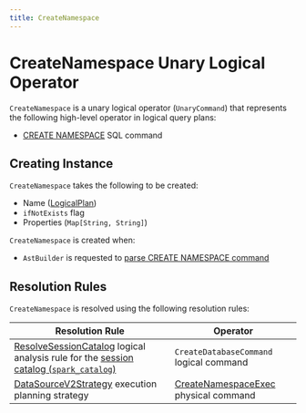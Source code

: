 ```yaml
---
title: CreateNamespace
---
```


# CreateNamespace Unary Logical Operator

`CreateNamespace` is a unary logical operator (`UnaryCommand`) that represents the following high-level operator in logical query plans:

* [CREATE NAMESPACE](../sql/AstBuilder.md#visitCreateNamespace) SQL command

## Creating Instance

`CreateNamespace` takes the following to be created:

* <span id="name"> Name ([LogicalPlan](LogicalPlan.md))
* <span id="ifNotExists"> `ifNotExists` flag
* <span id="properties"> Properties (`Map[String, String]`)

`CreateNamespace` is created when:

* `AstBuilder` is requested to [parse CREATE NAMESPACE command](../sql/AstBuilder.md#visitCreateNamespace)

## Resolution Rules

`CreateNamespace` is resolved using the following resolution rules:

Resolution Rule | Operator
-|-
 [ResolveSessionCatalog](../logical-analysis-rules/ResolveSessionCatalog.md) logical analysis rule for the [session catalog (`spark_catalog`)](../connector/catalog/CatalogV2Util.md#isSessionCatalog) | `CreateDatabaseCommand` logical command
 [DataSourceV2Strategy](../execution-planning-strategies/DataSourceV2Strategy.md) execution planning strategy | [CreateNamespaceExec](../physical-operators/CreateNamespaceExec.md) physical command
